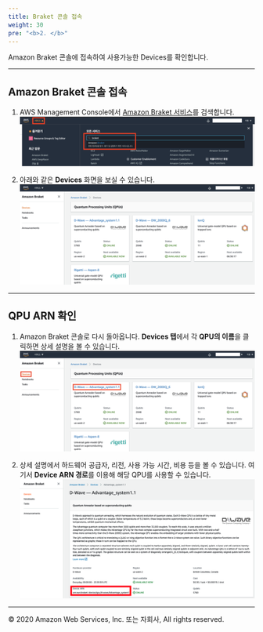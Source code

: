 ```yaml
---
title: Braket 콘솔 접속
weight: 30
pre: "<b>2. </b>"
---
```


Amazon Braket  콘솔에 접속하여 사용가능한 Devices를 확인합니다.

---
## Amazon Braket 콘솔 접속
1. AWS Management Console에서 [Amazon Braket 서비스](https://us-west-2.console.aws.amazon.com/braket/home?region=us-west-2#/devices)를 검색합니다.
![select-braket](./images/select-braket.png)

2. 아래와 같은 **Devices** 화면을 보실 수 있습니다.
![devices](./images/devices.png)

---
## QPU ARN 확인
1. Amazon Braket 콘솔로 다시 돌아옵니다. **Devices 탭**에서 각 **QPU의 이름**을 클릭하면 상세 설명을 볼 수 있습니다.
![device-click](./images/device-click.png)

2. 상세 설명에서 하드웨어 공급자, 리전, 사용 가능 시간, 비용 등을 볼 수 있습니다. 여기서 **Device ARN 경로**를 이용해 해당 QPU를 사용할 수 있습니다.
![dwave](./images/dwave.png)

---
© 2020 Amazon Web Services, Inc. 또는 자회사, All rights reserved.
